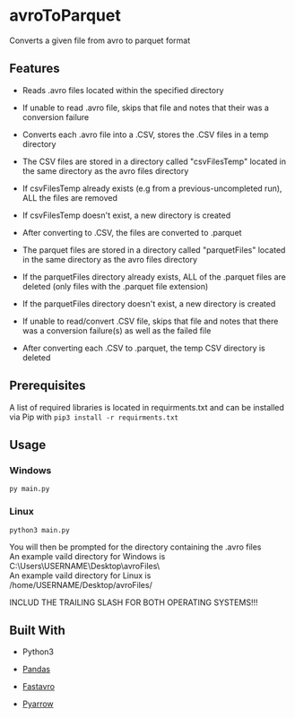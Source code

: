 # avroToParquet

Converts a given file from avro to parquet format 

## Features

* Reads .avro files located within the specified directory

* If unable to read .avro file, skips that file and notes that their was a conversion failure

* Converts each .avro file into a .CSV, stores the .CSV files in a temp directory

* The CSV files are stored in a directory called "csvFilesTemp" located in the same directory as the avro files directory

* If csvFilesTemp already exists (e.g from a previous-uncompleted run), ALL the files are removed

* If csvFilesTemp doesn't exist, a new directory is created

* After converting to .CSV, the files are converted to .parquet

* The parquet files are stored in a directory called "parquetFiles" located in the same directory as the avro files directory

* If the parquetFiles directory already exists, ALL of the .parquet files are deleted (only files with the .parquet file extension)

* If the parquetFiles directory doesn't exist, a new directory is created

* If unable to read/convert .CSV file, skips that file and notes that there was a conversion failure(s) as well as the failed file

* After converting each .CSV to .parquet, the temp CSV directory is deleted

## Prerequisites

A list of required libraries is located in requirments.txt and can be installed via Pip with ```pip3 install -r requirments.txt```

## Usage
### Windows
```py main.py ```

### Linux 
```python3 main.py ```

You will then be prompted for the directory containing the .avro files <br/>
An example vaild directory for Windows is C:\Users\USERNAME\Desktop\avroFiles\\ <br/>
An example vaild directory for Linux is /home/USERNAME/Desktop/avroFiles/ <br/>

INCLUD THE TRAILING SLASH FOR BOTH OPERATING SYSTEMS!!! <br/>

## Built With

* Python3

* [Pandas](https://pandas.pydata.org/)

* [Fastavro](https://fastavro.readthedocs.io/en/latest/)

* [Pyarrow](https://arrow.apache.org/docs/python/install.html)


